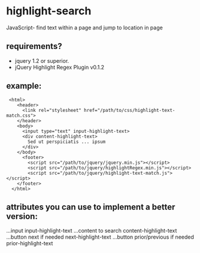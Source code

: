 # highlight-search
JavaScript- find text within a page and jump to location in page

## requirements?
 - jquery 1.2 or superior.
 - jQuery Highlight Regex Plugin v0.1.2
 
## example:
```
 <html>
    <header>
      <link rel="stylesheet" href="/path/to/css/highlight-text-match.css">
    </header>
    <body>
      <input type="text" input-highlight-text>
      <div content-highlight-text>
        Sed ut perspiciatis ... ipsum 
      </div>
    </body>
      <footer>
        <script src="/path/to/jquery/jquery.min.js"></script>
        <script src="/path/to/jquery/highlightRegex.min.js"></script>
        <script src="/path/to/jquery/highlight-text-match.js"></script>        
    </footer>
  </html>
  ```
## attributes you can use to implement a better version:
...input input-highlight-text 
...content to search content-highlight-text
...button next if needed next-highlight-text
...button prior/previous if needed prior-highlight-text
  
